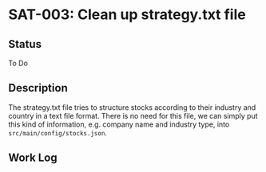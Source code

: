 # SAT-003: Clean up strategy.txt file

## Status

To Do

## Description

The strategy.txt file tries to structure stocks according to their industry
and country in a text file format. There is no need for this file, we can simply
put this kind of information, e.g. company name and industry type, into
`src/main/config/stocks.json`.

## Work Log

